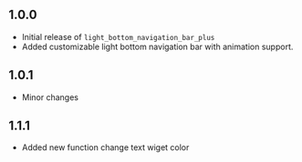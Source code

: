 ## 1.0.0
- Initial release of `light_bottom_navigation_bar_plus`
- Added customizable light bottom navigation bar with animation support.

## 1.0.1
- Minor changes

## 1.1.1
- Added new function change text wiget color

